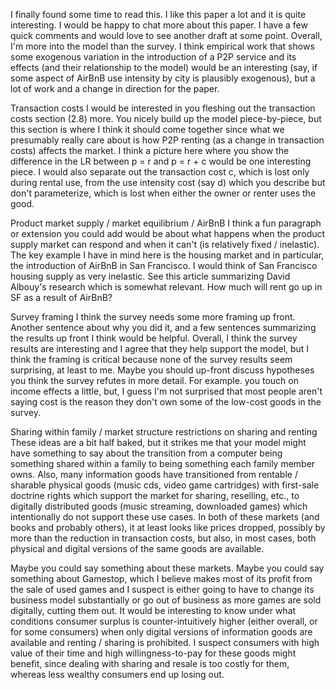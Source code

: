 I finally found some time to read this.  I like this paper a lot and it is quite interesting.  I would be happy to chat more about this paper.  I have a few quick comments and would love to see another draft at some point.  Overall, I'm more into the model than the survey.  I think empirical work that shows some exogenous variation in the introduction of a P2P service and its effects (and their relationship to the model) would be an interesting (say, if some aspect of AirBnB use intensity by city is plausibly exogenous), but a lot of work and a change in direction for the paper.

Transaction costs
I would be interested in you fleshing out the transaction costs section (2.8) more.  You nicely build up the model piece-by-piece, but this section is where I think it should come together since what we presumably really care about is how P2P renting (as a change in transaction costs) affects the market.  I think a picture here where you show the difference in the LR between p = r and p = r + c would be one interesting piece.  I would also separate out the transaction cost c, which is lost only during rental use, from the use intensity cost (say d) which you describe but don't parameterize, which is lost when either the owner or renter uses the good.

Product market supply / market equilibrium / AirBnB
I think a fun paragraph or extension you could add would be about what happens when the product supply market can respond and when it can't (is relatively fixed / inelastic).  The key example I have in mind here is the housing market and in particular, the introduction of AirBnB in San Francisco.  I would think of San Francisco housing supply as very inelastic.  See this article summarizing David Albouy's research which is somewhat relevant.  How much will rent go up in SF as a result of AirBnB?  

Survey framing
I think the survey needs some more framing up front.  Another sentence about why you did it, and a few sentences summarizing the results up front I think would be helpful.  Overall, I think the survey results are interesting and I agree that they help support the model, but I think the framing is critical because none of the survey results seem surprising, at least to me.  Maybe you should up-front discuss hypotheses you think the survey refutes in more detail.  For example. you touch on income effects a little, but, I guess I'm not surprised that most people aren't saying cost is the reason they don't own some of the low-cost goods in the survey.

Sharing within family / market structure restrictions on sharing and renting
These ideas are a bit half baked, but it strikes me that your model might have something to say about the transition from a computer being something shared within a family to being something each family member owns.  Also, many information goods have transitioned from rentable / sharable physical goods (music cds, video game cartridges) with first-sale doctrine rights which support the market for sharing, reselling, etc., to digitally distributed goods (music streaming, downloaded games) which intentionally do not support these use cases.  In both of these markets (and books and probably others), it at least looks like prices dropped, possibly by more than the reduction in transaction costs, but also, in most cases, both physical and digital versions of the same goods are available.  

Maybe you could say something about these markets.  Maybe you could say something about Gamestop, which I believe makes most of its profit from the sale of used games and I suspect is either going to have to change its business model substantially or go out of business as more games are sold digitally, cutting them out.  It would be interesting to know under what conditions consumer surplus is counter-intuitively higher (either overall, or for some consumers) when only digital versions of information goods are available and renting / sharing is prohibited.  I suspect consumers with high value of their time and high willingness-to-pay for these goods might benefit, since dealing with sharing and resale is too costly for them, whereas less wealthy consumers end up losing out.
